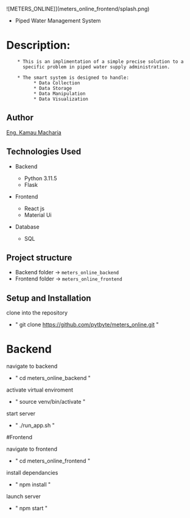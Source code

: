 ![METERS_ONLINE]](meters_online_frontend/splash.png)

* Piped Water Management System

# Description:
        * This is an implimentation of a simple precise solution to a 
          specific problem in piped water supply administration.
          
        * The smart system is designed to handle:
              * Data Collection
              * Data Storage
              * Data Manipulation
              * Data Visualization
        


## Author
[Eng. Kamau Macharia](https://github.com/pytbyte/)

## Technologies Used
* Backend
  - Python 3.11.5
  - Flask
  
* Frontend
  - React js
  - Material Ui
  
* Database
  - SQL

## Project structure
- Backend folder -> `meters_online_backend`
- Frontend folder -> `meters_online_frontend`



## Setup and Installation
clone into the repository
 * " git clone https://github.com/pytbyte/meters_online.git "
 
 
# Backend
navigate to backend
 * " cd meters_online_backend "

activate virtual enviroment
 * " source venv/bin/activate "
 
start server
 * " ./run_app.sh "
 


#Frontend

navigate to frontend
 * " cd meters_online_frontend "
 
install dependancies
 * " npm install " 
 
launch server
 * " npm start "
 
 

